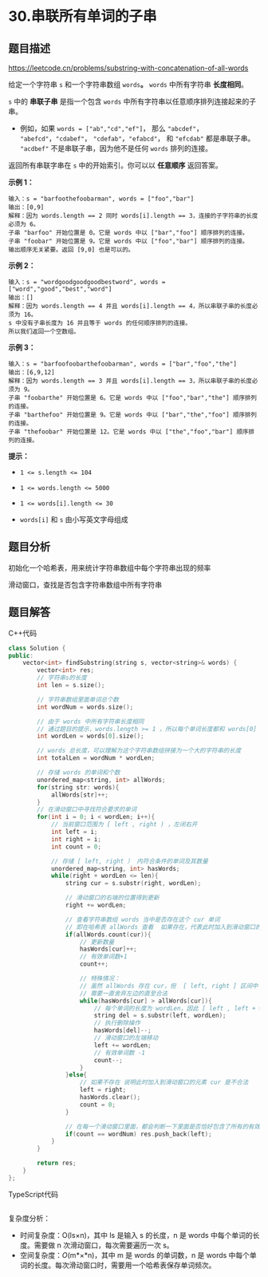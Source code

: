 # 30.串联所有单词的子串

## 题目描述 

https://leetcode.cn/problems/substring-with-concatenation-of-all-words

给定一个字符串 `s` 和一个字符串数组 `words`**。** `words` 中所有字符串 **长度相同**。

 `s` 中的 **串联子串** 是指一个包含 `words` 中所有字符串以任意顺序排列连接起来的子串。

- 例如，如果 `words = ["ab","cd","ef"]`， 那么 `"abcdef"`， `"abefcd"`，`"cdabef"`， `"cdefab"`，`"efabcd"`， 和 `"efcdab"` 都是串联子串。 `"acdbef"` 不是串联子串，因为他不是任何 `words` 排列的连接。

返回所有串联字串在 `s` 中的开始索引。你可以以 **任意顺序** 返回答案。

**示例 1：**

```
输入：s = "barfoothefoobarman", words = ["foo","bar"]
输出：[0,9]
解释：因为 words.length == 2 同时 words[i].length == 3，连接的子字符串的长度必须为 6。
子串 "barfoo" 开始位置是 0。它是 words 中以 ["bar","foo"] 顺序排列的连接。
子串 "foobar" 开始位置是 9。它是 words 中以 ["foo","bar"] 顺序排列的连接。
输出顺序无关紧要。返回 [9,0] 也是可以的。
```

**示例 2：**

```
输入：s = "wordgoodgoodgoodbestword", words = ["word","good","best","word"]
输出：[]
解释：因为 words.length == 4 并且 words[i].length == 4，所以串联子串的长度必须为 16。
s 中没有子串长度为 16 并且等于 words 的任何顺序排列的连接。
所以我们返回一个空数组。
```

**示例 3：**

```
输入：s = "barfoofoobarthefoobarman", words = ["bar","foo","the"]
输出：[6,9,12]
解释：因为 words.length == 3 并且 words[i].length == 3，所以串联子串的长度必须为 9。
子串 "foobarthe" 开始位置是 6。它是 words 中以 ["foo","bar","the"] 顺序排列的连接。
子串 "barthefoo" 开始位置是 9。它是 words 中以 ["bar","the","foo"] 顺序排列的连接。
子串 "thefoobar" 开始位置是 12。它是 words 中以 ["the","foo","bar"] 顺序排列的连接。
```

**提示：**

- `1 <= s.length <= 104`

- `1 <= words.length <= 5000`

- `1 <= words[i].length <= 30`

- `words[i]` 和 `s` 由小写英文字母组成

  

## 题目分析

初始化一个哈希表，用来统计字符串数组中每个字符串出现的频率

滑动窗口，查找是否包含字符串数组中所有字符串

## 题目解答

C++代码

```c++
class Solution {
public:
    vector<int> findSubstring(string s, vector<string>& words) {
        vector<int> res;
        // 字符串s的长度
        int len = s.size();

        // 字符串数组里面单词总个数
        int wordNum = words.size();

        // 由于 words 中所有字符串长度相同
        // 通过题目的提示，words.length >= 1 ，所以每个单词长度都和 words[0] 一样
        int wordLen = words[0].size();

        // words 总长度，可以理解为这个字符串数组拼接为一个大的字符串的长度
        int totalLen = wordNum * wordLen;

        // 存储 words 的单词和个数
        unordered_map<string, int> allWords;
        for(string str: words){
            allWords[str]++;
        }
        // 在滑动窗口中寻找符合要求的单词
        for(int i = 0; i < wordLen; i++){
            // 当前窗口范围为 [ left , right ) ，左闭右开
            int left = i;
            int right = i;
            int count = 0;

            // 存储 [ left, right ） 内符合条件的单词及其数量
            unordered_map<string, int> hasWords;
            while(right + wordLen <= len){
                string cur = s.substr(right, wordLen);

                // 滑动窗口的右端的位置得到更新
                right += wordLen;

                // 查看字符串数组 words 当中是否存在这个 cur 单词
                // 即在哈希表 allWords 查看  如果存在，代表此时加入到滑动窗口的元素是一个需要的合法单词
                if(allWords.count(cur)){
                    // 更新数量
                    hasWords[cur]++;
                    // 有效单词数+1
                    count++;

                    // 特殊情况：
                    // 虽然 allWords 存在 cur，但  [ left, right ] 区间中 cur 的个数太多了，次数超了
                    // 需要一直舍弃左边的直至合法
                    while(hasWords[cur] > allWords[cur]){
                        // 每个单词的长度为 wordLen，因此 [ left , left + wordLen ） 为一个单词
                        string del = s.substr(left, wordLen);
                        // 执行删除操作
                        hasWords[del]--;
                        // 滑动窗口的左端移动
                        left += wordLen;
                        // 有效单词数 -1
                        count--;
                    }
                }else{
                    // 如果不存在 说明此时加入到滑动窗口的元素 cur 是不合法
                    left = right;
                    hasWords.clear();
                    count = 0;
                }

                // 在每一个滑动窗口里面，都会判断一下里面是否恰好包含了所有的有效单词
                if(count == wordNum) res.push_back(left);
            }
        }

        return res;
    }
};
```

TypeScript代码

```typescript

```

复杂度分析：

* 时间复杂度：O(ls×n)，其中 ls 是输入 s 的长度，n 是 words 中每个单词的长度。需要做 n 次滑动窗口，每次需要遍历一次 s。
* 空间复杂度：*O*(m*×*n)，其中 m 是 words 的单词数，n 是 words 中每个单词的长度。每次滑动窗口时，需要用一个哈希表保存单词频次。

